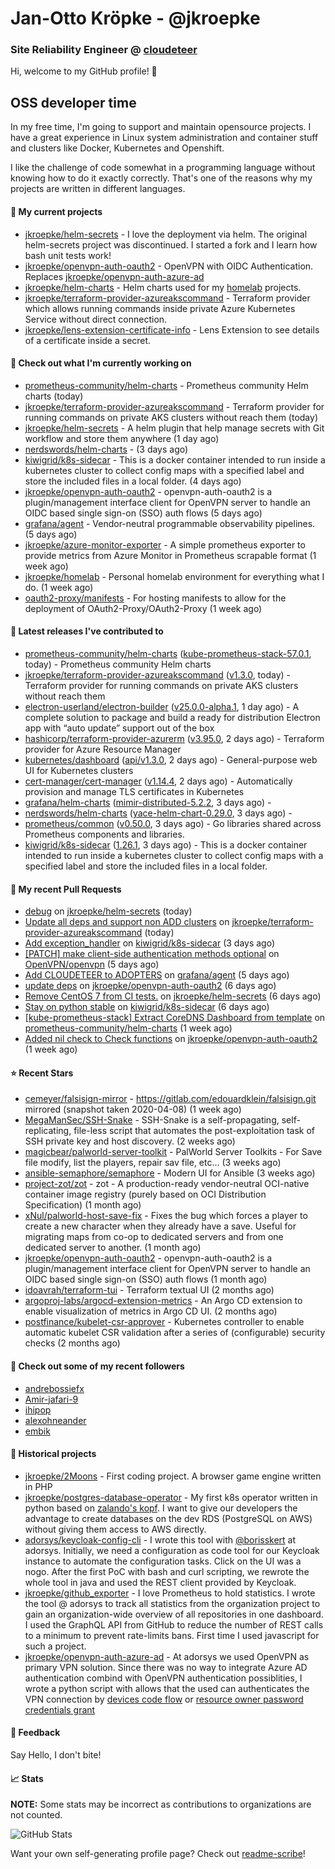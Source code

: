 # Jan-Otto Kröpke - @jkroepke
### Site Reliability Engineer @ [cloudeteer](https://cloudeteer.de/)

Hi, welcome to my GitHub profile! 👋

## OSS developer time
In my free time, I'm going to support and maintain opensource projects. I have a great experience in Linux system administration and container stuff and clusters like Docker, Kubernetes and Openshift.

I like the challenge of code somewhat in a programming language without knowing how to do it exactly correctly. That's one of the reasons why my projects are written in different languages.

#### 🌱 My current projects
- [jkroepke/helm-secrets](https://github.com/jkroepke/helm-secrets) - I love the deployment via helm. The original helm-secrets project was discontinued. I started a fork and I learn how bash unit tests work!
- [jkroepke/openvpn-auth-oauth2](https://github.com/jkroepke/openvpn-auth-oauth2) - OpenVPN with OIDC Authentication. Replaces  [jkroepke/openvpn-auth-azure-ad](https://github.com/jkroepke/openvpn-auth-azure-ad) 
- [jkroepke/helm-charts](https://github.com/jkroepke/helm-charts) - Helm charts used for my [homelab](https://github.com/jkroepke/homelab) projects.
- [jkroepke/terraform-provider-azureakscommand](https://github.com/jkroepke/terraform-provider-azureakscommand) - Terraform provider which allows running commands inside private Azure Kubernetes Service without direct connection.
- [jkroepke/lens-extension-certificate-info](https://github.com/jkroepke/lens-extension-certificate-info) - Lens Extension to see details of a certificate inside a secret.

#### 👷 Check out what I'm currently working on

- [prometheus-community/helm-charts](https://github.com/prometheus-community/helm-charts) - Prometheus community Helm charts (today)
- [jkroepke/terraform-provider-azureakscommand](https://github.com/jkroepke/terraform-provider-azureakscommand) - Terraform provider for running commands on private AKS clusters without reach them (today)
- [jkroepke/helm-secrets](https://github.com/jkroepke/helm-secrets) - A helm plugin that help manage secrets with Git workflow and store them anywhere (1 day ago)
- [nerdswords/helm-charts](https://github.com/nerdswords/helm-charts) -  (3 days ago)
- [kiwigrid/k8s-sidecar](https://github.com/kiwigrid/k8s-sidecar) - This is a docker container intended to run inside a kubernetes cluster to collect config maps with a specified label and store the included files in a local folder. (4 days ago)
- [jkroepke/openvpn-auth-oauth2](https://github.com/jkroepke/openvpn-auth-oauth2) - openvpn-auth-oauth2 is a plugin/management interface client for OpenVPN server to handle an OIDC based single sign-on (SSO) auth flows (5 days ago)
- [grafana/agent](https://github.com/grafana/agent) - Vendor-neutral programmable observability pipelines. (5 days ago)
- [jkroepke/azure-monitor-exporter](https://github.com/jkroepke/azure-monitor-exporter) - A simple prometheus exporter to provide metrics from Azure Monitor in Prometheus scrapable format (1 week ago)
- [jkroepke/homelab](https://github.com/jkroepke/homelab) - Personal homelab environment for everything what I do. (1 week ago)
- [oauth2-proxy/manifests](https://github.com/oauth2-proxy/manifests) - For hosting manifests to allow for the deployment of OAuth2-Proxy/OAuth2-Proxy (1 week ago)

#### 🔭 Latest releases I've contributed to

- [prometheus-community/helm-charts](https://github.com/prometheus-community/helm-charts) ([kube-prometheus-stack-57.0.1](https://github.com/prometheus-community/helm-charts/releases/tag/kube-prometheus-stack-57.0.1), today) - Prometheus community Helm charts
- [jkroepke/terraform-provider-azureakscommand](https://github.com/jkroepke/terraform-provider-azureakscommand) ([v1.3.0](https://github.com/jkroepke/terraform-provider-azureakscommand/releases/tag/v1.3.0), today) - Terraform provider for running commands on private AKS clusters without reach them
- [electron-userland/electron-builder](https://github.com/electron-userland/electron-builder) ([v25.0.0-alpha.1](https://github.com/electron-userland/electron-builder/releases/tag/v25.0.0-alpha.1), 1 day ago) - A complete solution to package and build a ready for distribution Electron app with “auto update” support out of the box
- [hashicorp/terraform-provider-azurerm](https://github.com/hashicorp/terraform-provider-azurerm) ([v3.95.0](https://github.com/hashicorp/terraform-provider-azurerm/releases/tag/v3.95.0), 2 days ago) - Terraform provider for Azure Resource Manager
- [kubernetes/dashboard](https://github.com/kubernetes/dashboard) ([api/v1.3.0](https://github.com/kubernetes/dashboard/releases/tag/api/v1.3.0), 2 days ago) - General-purpose web UI for Kubernetes clusters
- [cert-manager/cert-manager](https://github.com/cert-manager/cert-manager) ([v1.14.4](https://github.com/cert-manager/cert-manager/releases/tag/v1.14.4), 2 days ago) - Automatically provision and manage TLS certificates in Kubernetes
- [grafana/helm-charts](https://github.com/grafana/helm-charts) ([mimir-distributed-5.2.2](https://github.com/grafana/helm-charts/releases/tag/mimir-distributed-5.2.2), 3 days ago) - 
- [nerdswords/helm-charts](https://github.com/nerdswords/helm-charts) ([yace-helm-chart-0.29.0](https://github.com/nerdswords/helm-charts/releases/tag/yace-helm-chart-0.29.0), 3 days ago) - 
- [prometheus/common](https://github.com/prometheus/common) ([v0.50.0](https://github.com/prometheus/common/releases/tag/v0.50.0), 3 days ago) - Go libraries shared across Prometheus components and libraries.
- [kiwigrid/k8s-sidecar](https://github.com/kiwigrid/k8s-sidecar) ([1.26.1](https://github.com/kiwigrid/k8s-sidecar/releases/tag/1.26.1), 3 days ago) - This is a docker container intended to run inside a kubernetes cluster to collect config maps with a specified label and store the included files in a local folder.

#### 🔨 My recent Pull Requests

- [debug](https://github.com/jkroepke/helm-secrets/pull/442) on [jkroepke/helm-secrets](https://github.com/jkroepke/helm-secrets) (today)
- [Update all deps and support non ADD clusters](https://github.com/jkroepke/terraform-provider-azureakscommand/pull/86) on [jkroepke/terraform-provider-azureakscommand](https://github.com/jkroepke/terraform-provider-azureakscommand) (today)
- [Add exception_handler](https://github.com/kiwigrid/k8s-sidecar/pull/333) on [kiwigrid/k8s-sidecar](https://github.com/kiwigrid/k8s-sidecar) (3 days ago)
- [[PATCH] make client-side authentication methods optional](https://github.com/OpenVPN/openvpn/pull/513) on [OpenVPN/openvpn](https://github.com/OpenVPN/openvpn) (5 days ago)
- [Add CLOUDETEER to ADOPTERS](https://github.com/grafana/agent/pull/6613) on [grafana/agent](https://github.com/grafana/agent) (5 days ago)
- [update deps](https://github.com/jkroepke/openvpn-auth-oauth2/pull/209) on [jkroepke/openvpn-auth-oauth2](https://github.com/jkroepke/openvpn-auth-oauth2) (6 days ago)
- [Remove CentOS 7 from CI tests.](https://github.com/jkroepke/helm-secrets/pull/439) on [jkroepke/helm-secrets](https://github.com/jkroepke/helm-secrets) (6 days ago)
- [Stay on python stable](https://github.com/kiwigrid/k8s-sidecar/pull/332) on [kiwigrid/k8s-sidecar](https://github.com/kiwigrid/k8s-sidecar) (6 days ago)
- [[kube-prometheus-stack] Extract CoreDNS Dashboard from template](https://github.com/prometheus-community/helm-charts/pull/4328) on [prometheus-community/helm-charts](https://github.com/prometheus-community/helm-charts) (1 week ago)
- [Added nil check to Check functions](https://github.com/jkroepke/openvpn-auth-oauth2/pull/206) on [jkroepke/openvpn-auth-oauth2](https://github.com/jkroepke/openvpn-auth-oauth2) (1 week ago)

#### ⭐ Recent Stars

- [cemeyer/falsisign-mirror](https://github.com/cemeyer/falsisign-mirror) - https://gitlab.com/edouardklein/falsisign.git mirrored (snapshot taken 2020-04-08) (1 week ago)
- [MegaManSec/SSH-Snake](https://github.com/MegaManSec/SSH-Snake) - SSH-Snake is a self-propagating, self-replicating, file-less script that automates the post-exploitation task of SSH private key and host discovery. (2 weeks ago)
- [magicbear/palworld-server-toolkit](https://github.com/magicbear/palworld-server-toolkit) - PalWorld Server Toolkits - For Save file modify, list the players, repair sav file, etc... (3 weeks ago)
- [ansible-semaphore/semaphore](https://github.com/ansible-semaphore/semaphore) - Modern UI for Ansible (3 weeks ago)
- [project-zot/zot](https://github.com/project-zot/zot) - zot - A production-ready vendor-neutral OCI-native container image registry (purely based on OCI Distribution Specification) (1 month ago)
- [xNul/palworld-host-save-fix](https://github.com/xNul/palworld-host-save-fix) - Fixes the bug which forces a player to create a new character when they already have a save. Useful for migrating maps from co-op to dedicated servers and from one dedicated server to another. (1 month ago)
- [jkroepke/openvpn-auth-oauth2](https://github.com/jkroepke/openvpn-auth-oauth2) - openvpn-auth-oauth2 is a plugin/management interface client for OpenVPN server to handle an OIDC based single sign-on (SSO) auth flows (1 month ago)
- [idoavrah/terraform-tui](https://github.com/idoavrah/terraform-tui) - Terraform textual UI (2 months ago)
- [argoproj-labs/argocd-extension-metrics](https://github.com/argoproj-labs/argocd-extension-metrics) - An Argo CD extension to enable visualization of metrics in Argo CD UI. (2 months ago)
- [postfinance/kubelet-csr-approver](https://github.com/postfinance/kubelet-csr-approver) - Kubernetes controller to enable automatic kubelet CSR validation after a series of (configurable) security checks (2 months ago)

#### 👯 Check out some of my recent followers

- [andrebossiefx](https://github.com/andrebossiefx)
- [Amir-jafari-9](https://github.com/Amir-jafari-9)
- [ihipop](https://github.com/ihipop)
- [alexohneander](https://github.com/alexohneander)
- [embik](https://github.com/embik)

#### 📜 Historical projects
- [jkroepke/2Moons](https://github.com/jkroepke/2Moons) - First coding project. A browser game engine written in PHP
- [jkroepke/postgres-database-operator](https://github.com/jkroepke/postgres-database-operator) - My first k8s operator written in python based on [zalando's kopf](https://github.com/zalando-incubator/kopf). I want to give our developers the advantage to create databases on the dev RDS (PostgreSQL on AWS) without giving them access to AWS directly.
- [adorsys/keycloak-config-cli](https://github.com/adorsys/keycloak-config-cli) - I wrote this tool with [@borisskert](https://github.com/borisskert) at adorsys. Initially, we need a configuration as code tool for our Keycloak instance to automate the configuration tasks. Click on the UI was a nogo. After the first PoC with bash and curl scripting, we rewrote the whole tool in java and used the REST client provided by Keycloak.
- [jkroepke/github_exporter](https://github.com/jkroepke/github_exporter) - I love Prometheus to hold statistics. I wrote the tool @ adorsys to track all statistics from the organization project to gain an organization-wide overview of all repositories in one dashboard. I used the GraphQL API from GitHub to reduce the number of REST calls to a minimum to prevent rate-limits bans. First time I used javascript for such a project.
- [jkroepke/openvpn-auth-azure-ad](https://github.com/jkroepke/openvpn-auth-azure-ad) - At adorsys we used OpenVPN as primary VPN solution. Since there was no way to integrate Azure AD authentication combind with OpenVPN authentication possiblities, I wrote a python script with allows that the used can authenticates the VPN connection by [devices code flow](https://docs.microsoft.com/en-us/azure/active-directory/develop/v2-oauth2-device-code) or [resource owner password credentials grant](https://docs.microsoft.com/en-us/azure/active-directory/develop/v2-oauth-ropc)

#### 💬 Feedback

Say Hello, I don't bite!

#### 📈 Stats

**NOTE:** Some stats may be incorrect as contributions to organizations
are not counted.

![GitHub Stats](https://github-readme-stats.vercel.app/api?username=jkroepke&count_private=false&theme=tokyonight&show_icons=true)

Want your own self-generating profile page? Check out [readme-scribe](https://github.com/muesli/readme-scribe)!
